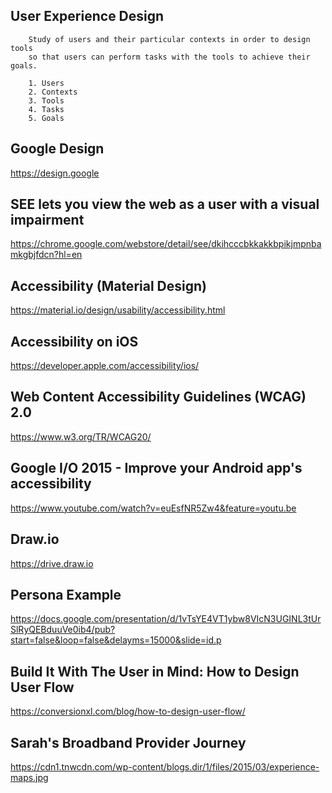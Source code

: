 ## User Experience Design

        Study of users and their particular contexts in order to design tools 
        so that users can perform tasks with the tools to achieve their goals.

        1. Users
        2. Contexts
        3. Tools
        4. Tasks
        5. Goals
        
## Google Design
 https://design.google
 
## SEE lets you view the web as a user with a visual impairment

https://chrome.google.com/webstore/detail/see/dkihcccbkkakkbpikjmpnbamkgbjfdcn?hl=en

## Accessibility (Material Design)

https://material.io/design/usability/accessibility.html

## Accessibility on iOS

https://developer.apple.com/accessibility/ios/

## Web Content Accessibility Guidelines (WCAG) 2.0

https://www.w3.org/TR/WCAG20/

## Google I/O 2015 - Improve your Android app's accessibility

https://www.youtube.com/watch?v=euEsfNR5Zw4&feature=youtu.be

## Draw.io

https://drive.draw.io

## Persona Example
https://docs.google.com/presentation/d/1vTsYE4VT1ybw8VIcN3UGINL3tUrSlRyQEBduuVe0ib4/pub?start=false&loop=false&delayms=15000&slide=id.p

## Build It With The User in Mind: How to Design User Flow

https://conversionxl.com/blog/how-to-design-user-flow/

## Sarah's Broadband Provider Journey

https://cdn1.tnwcdn.com/wp-content/blogs.dir/1/files/2015/03/experience-maps.jpg

